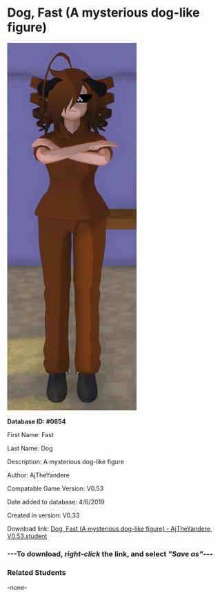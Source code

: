 # Dog, Fast (A mysterious dog-like figure)

<img src="../../Files/Images/Dog, Fast (A mysterious dog-like figure).png" title="Dog, Fast (A mysterious dog-like figure) - AjTheYandere, V0.53">

**Database ID: #0654**

First Name: Fast

Last Name: Dog

Description: A mysterious dog-like figure

Author: AjTheYandere

Compatable Game Version: V0.53

Date added to database: 4/6/2019

Created in version: V0.33

Download link: <a href="https://raw.githubusercontent.com/Arbiter1223/Daigaku-Gurashi-Custom-Students/master/Files/Student%20Files/Dog%2C%20Fast%20(A%20mysterious%20dog-like%20figure)%20-%20AjTheYandere%2C%20V0.53.student">Dog, Fast (A mysterious dog-like figure) - AjTheYandere, V0.53.student</a>

### ---**To download, _right-click_ the link, and select _"Save as"_**---

### Related Students

-none-
